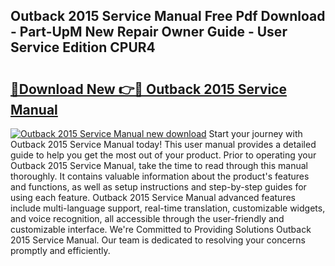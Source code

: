 ## Outback 2015 Service Manual Free Pdf Download - Part-UpM New Repair Owner Guide - User Service Edition CPUR4

# <h2><a href="http://bc51792.oget.top/?id=Outback+2015+Service+Manual">🔗Download New 👉🔴 Outback 2015 Service Manual</a></h2>

[![Outback 2015 Service Manual new download](https://i.imgur.com/5g1atiW.png)](http://bc51792.oget.top/?id=Outback+2015+Service+Manual)
Start your journey with Outback 2015 Service Manual today! This user manual provides a detailed guide to help you get the most out of your product. Prior to operating your Outback 2015 Service Manual, take the time to read through this manual thoroughly. It contains valuable information about the product's features and functions, as well as setup instructions and step-by-step guides for using each feature. Outback 2015 Service Manual advanced features include multi-language support, real-time translation, customizable widgets, and voice recognition, all accessible through the user-friendly and customizable interface. We're Committed to Providing Solutions Outback 2015 Service Manual. Our team is dedicated to resolving your concerns promptly and efficiently.
